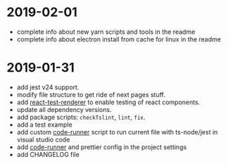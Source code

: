 # 2019-02-01

+ complete info about new yarn scripts and tools in the readme
+ complete info about electron install from cache for linux in the readme

# 2019-01-31

+ add jest v24 support.
+ modify file structure to get ride of next pages stuff.
+ add [react-test-renderer] to enable testing of react components.
+ update all dependency versions.
+ add package scripts: `checkTslint`, `lint`, `fix`.
+ add a test example
+ add custom [code-runner] script to run current file with ts-node/jest in visual studio code
+ add [code-runner] and prettier config in the project settings
+ add CHANGELOG file

[react-test-renderer]:https://reactjs.org/docs/test-renderer.html
[code-runner]:https://marketplace.visualstudio.com/items?itemName=formulahendry.code-runner
